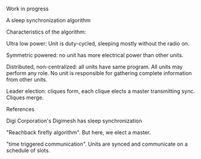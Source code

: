 Work in progress

A sleep synchronization algorithm



Characteristics of the algorithm:

Ultra low power:  Unit is duty-cycled, sleeping mostly without the radio on.

Symmetric powered: no unit has more electrical power than other units.

Distributed, non-centralized: all units have same program.  All units may perform any role. No unit is responsible for gathering complete information from other units.

Leader election: cliques form, each clique elects a master transmitting sync.  Cliques merge.


References

Digi Corporation's Digimesh has sleep synchronization

"Reachback firefly algorithm".  But here, we elect a master.

"time triggered communication".  Units are synced and communicate on a schedule of slots.
